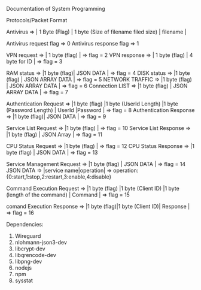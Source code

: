 Documentation of System Programming

Protocols/Packet Format

Antivirus => | 1 Byte (Flag) | 1 byte (Size of filename filed size) | filename |

Antivirus request flag => 0
Antivirus response flag => 1

VPN request => | 1 byte (flag) | => flag = 2
VPN response => | 1 byte (flag) | 4 byte for ID | => flag = 3

RAM status => |1 byte (flag)| JSON DATA | => flag = 4
DISK status => |1 byte (flag) | JSON ARRAY DATA | => flag = 5
NETWORK TRAFFIC => |1 byte (flag) | JSON ARRAY DATA | => flag = 6
Connection LIST => |1 byte (flag) | JSON ARRAY DATA | => flag = 7

Authentication Request => |1 byte (flag) |1 byte (UserId Length) |1 byte (Password Length) | UserId |Password | => flag = 8
Authentication Response => |1 byte (flag)| JSON DATA | => flag = 9

Service List Request => |1 byte (flag) | => flag = 10
Service List Response => |1 byte (flag) | JSON Array | => flag = 11

CPU Status Request => |1 byte (flag) | => flag = 12
CPU Status Response => |1 byte (flag) | JSON DATA | => flag = 13

Service Management Request => |1 byte (flag) | JSON DATA | => flag = 14
JSON DATA => |service name|operation| => operation: {0:start,1:stop,2:restart,3:enable,4:disable}

Command Execution Request => |1 byte (flag) |1 byte (Client ID) |1 byte (length of the command) | Command | => flag = 15

comand Execution Response => |1 byte (flag)|1 byte (Client ID)| Response | => flag = 16

Dependencies:
1. Wireguard
2. nlohmann-json3-dev
3. libcrypt-dev
4. libqrencode-dev
5. libpng-dev
6. nodejs
7. npm
8. sysstat
